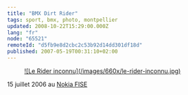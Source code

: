```yaml
---
title: "BMX Dirt Rider"
tags: sport, bmx, photo, montpellier
updated: 2008-10-22T15:29:00.000Z
lang: "fr"
node: "65521"
remoteId: "d5fb9e8d2cbc2c53b92d14dd301df18d"
published: 2007-05-19T00:31:10+02:00
---
```

<figure class="object-center"><a href="/images/le-rider-inconnu.jpg">![Le Rider inconnu](/images/660x/le-rider-inconnu.jpg)
</a></figure>


15 juillet 2006 au [Nokia FISE](/post/nokia-fise-2006-et-2007)

